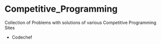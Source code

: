 # Competitive_Programming
Collection of Problems with solutions of various Competitive Programming Sites
+ Codechef

